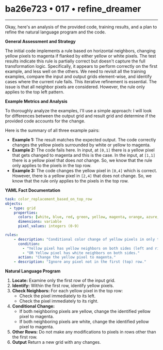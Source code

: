 # ba26e723 • 017 • refine_dreamer

---
Okay, here's an analysis of the provided code, training results, and a plan to refine the natural language program and the code.

**General Assessment and Strategy**

The initial code implements a rule based on horizontal neighbors, changing yellow pixels to magenta if flanked by either yellow or white pixels. The test results indicate this rule is partially correct but doesn't capture the full transformation logic. Specifically, it appears to perform correctly on the first example, and less well on the others. We need to revisit all the training examples, compare the input and output grids element-wise, and identify cases where the current rule fails. This iterative refinement is essential. The issue is that all neighbor pixels are considered. However, the rule only applies to the top left pattern.

**Example Metrics and Analysis**

To thoroughly analyze the examples, I'll use a simple approach: I will look for differences between the output grid and result grid and determine if the provided code accounts for the change.

Here is the summary of all three example pairs:

*   **Example 1:** The result matches the expected output. The code correctly changes the yellow pixels surrounded by white or yellow to magenta.
*   **Example 2:** The code fails here. In input, at `[0,1]` there is a yellow pixel that gets changed to magenta and this is the case. In the input, at `[1,1]` there is a yellow pixel that does *not* change. So, we know that the rule only applies to the pixels in the top row.
*  **Example 3:** The code changes the yellow pixel in `[0,4]` which is correct. However, there is a yellow pixel in `[2,4]` that does not change. So, we know that the rule only applies to the pixels in the top row.

**YAML Fact Documentation**

```yaml
task: color_replacement_based_on_top_row
objects:
  - type: grid
    properties:
      colors: [white, blue, red, green, yellow, magenta, orange, azure, maroon, gray]
      dimensions: variable
      pixel_values: integers (0-9)

rules:
    - description: "Conditional color change of yellow pixels in only the top row."
      condition:
        - "Yellow pixel has yellow neighbors on both sides (left and right)."
        - "OR Yellow pixel has white neighbors on both sides."
      action: "Change the yellow pixel to magenta."
    - description: "Ignore any pixel not in the first (top) row."
```

**Natural Language Program**

1.  **Locate:** Examine only the first row of the input grid.
2.  **Identify:** Within the first row, identify yellow pixels.
3.  **Check Neighbors:** For each yellow pixel in the top row:
    *   Check the pixel immediately to its left.
    *   Check the pixel immediately to its right.
4.  **Conditional Change:**
    *   If both neighboring pixels are yellow, change the identified yellow pixel to magenta.
    *   If both neighboring pixels are white, change the identified yellow pixel to magenta.
5.  **Other Rows:** Do not make any modifications to pixels in rows other than the first row.
6. **Output** Return a new grid with any changes.


